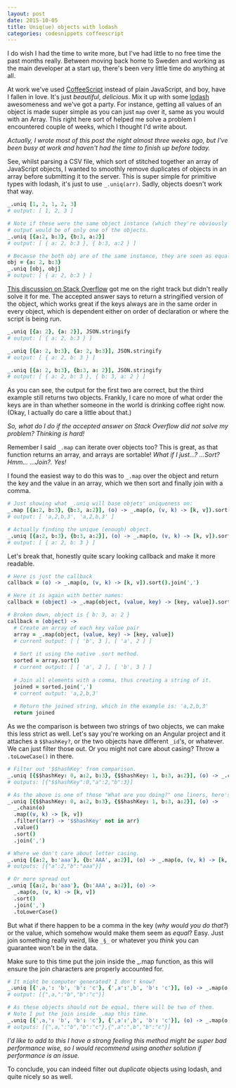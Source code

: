```yaml
---
layout: post
date: 2015-10-05
title: Uniq(ue) objects with lodash
categories: codesnippets coffeescript
---
```


I do wish I had the time to write more, but I've had little to no free time the past months really. Between moving back home to Sweden and working as the main developer at a start up, there's been very little time do anything at all.

At work we've used [CoffeeScript](http://coffeescript.org/) instead of plain JavaScript, and boy, have I fallen in love. It's just _beautiful_, _delicious_. Mix it up with some [lodash](https://lodash.com/) awesomeness and we've got a party. For instance, getting all values of an object is made super simple as you can just `map` over it, same as you would with an Array. This right here sort of helped me solve a problem I encountered couple of weeks, which I thought I'd write about.

<!--more-->

_Actually, I wrote most of this post the night almost three weeks ago, but I've been busy at work and haven't had the time to finish up before today._

See, whilst parsing a CSV file, which sort of stitched together an array of JavaScript objects, I wanted to smoothly remove duplicates of objects in an array before submitting it to the server. This is super simple for primitive types with lodash, it's just to use `_.uniq(arr)`. Sadly, objects doesn't work that way.

``` coffeescript
_.uniq [1, 2, 1, 2, 3]
# output: [ 1, 2, 3 ]

# Note if these were the same object instance (which they're obviously not),
# output would be of only one of the objects.
_.uniq [{a:2, b:3}, {b:3, a:2}]
# output: [ { a: 2, b:3 }, { b:3, a:2 } ]

# Because the both obj are of the same instance, they are seen as equal.
obj = {a: 2, b:3}
_.uniq [obj, obj]
# output: [ { a: 2, b:3 } ]
```

[This discussion on Stack Overflow](http://stackoverflow.com/questions/9923890/removing-duplicate-objects-with-underscore-for-javascript) got me on the right track but didn't really solve it for me. The accepted answer says to return a stringified version of the object, which works great if the keys always are in the same order in every object, which is dependent either on order of declaration or where the script is being run.

``` coffeescript
_.uniq [{a: 2}, {a: 2}], JSON.stringify
# output: [ { a: 2, b:3 } ]

_.uniq [{a: 2, b:3}, {a: 2, b:3}], JSON.stringify
# output: [ { a: 2, b: 3 } ]

_.uniq [{a: 2, b:3}, {b:3, a: 2}], JSON.stringify
# output: [ { a: 2, b: 3 }, { b: 3, a: 2 } ]
```

As you can see, the output for the first two are correct, but the third example still returns two objects. Frankly, I care no more of what order the keys are in than whether someone in the world is drinking coffee right now. (Okay, I actually do care a little about that.)

_So, what do I do if the accepted answer on Stack Overflow did not solve my problem? Thinking is hard!_

Remember I said `_.map` can iterate over objects too? This is great, as that function returns an array, and arrays are sortable! _What if I just...? ...Sort? Hmm... ...Join?. Yes!_

I found the easiest way to do this was to `_.map` over the object and return the key and the value in an array, which we then sort and finally join with a comma.

``` coffeescript
# Just showing what _.uniq will base objets' uniqueness on:
_.map [{a:2, b:3}, {b:3, a:2}], (o) -> _.map(o, (v, k) -> [k, v]).sort().join(',')
# output: [ 'a,2,b,3', 'a,2,b,3' ]

# Actually finding the unique (enough) object.
_.uniq [{a:2, b:3}, {b:3, a:2}], (o) -> _.map(o, (v, k) -> [k, v]).sort().join(',')
# output: [ { a: 2, b: 3 } ]
```

Let's break that, honestly quite scary looking callback and make it more readable.


``` coffeescript
# Here is just the callback
callback = (o) -> _.map(o, (v, k) -> [k, v]).sort().join(',')

# Here it is again with better names:
callback = (object) -> _.map(object, (value, key) -> [key, value]).sort().join(',')

# Broken down, object is { b: 3, a: 2 }
callback = (object) ->
  # Create an array of each key value pair
  array = _.map(object, (value, key) -> [key, value])
  # current output: [ [ 'b', 3 ], [ 'a', 2 ] ]
  
  # Sort it using the native .sort method.
  sorted = array.sort()
  # current output: [ [ 'a', 2 ], [ 'b', 3 ] ]
  
  # Join all elements with a comma, thus creating a string of it.
  joined = sorted.join(',')
  # current output: 'a,2,b,3'
  
  # Return the joined string, which in the example is: 'a,2,b,3'
  return joined
```

As we the comparison is between two strings of two objects, we can make this less strict as well. Let's say you're working on an Angular project and it attaches a `$$hashKey?`, or the two objects have different `_id`'s, or whatever. We can  just filter those out. Or you might not care about casing? Throw a `.toLoweCase()` in there.

``` coffeescript
# Filter out '$$hashKey' from comparison.
_.uniq [{$$hashKey: 0, a:2, b:3}, {$$hashKey: 1, b:3, a:2}], (o) -> _.chain(o).map((v, k) -> [k, v]).filter((arr) -> '$$hashKey' not in arr).value().sort().join(',')
# outputs: [{"$$hashKey":0,"a":2,"b":3}]

# As the above is one of those "What are you doing?" one liners, here's a more readable version.
_.uniq [{$$hashKey: 0, a:2, b:3}, {$$hashKey: 1, b:3, a:2}], (o) ->
  _.chain(o)
  .map((v, k) -> [k, v])
  .filter((arr) -> '$$hashKey' not in arr)
  .value()
  .sort()
  .join(',')

# Where we don't care about letter casing.
_.uniq [{a:2, b:'aaa'}, {b:'AAA', a:2}], (o) -> _.map(o, (v, k) -> [k, v]).sort().join(',').toLowerCase()
# outputs: [{"a":2,"b":"aaa"}]

# Or more spread out
_.uniq [{a:2, b:'aaa'}, {b:'AAA', a:2}], (o) ->
  _.map(o, (v, k) -> [k, v])
  .sort()
  .join(',')
  .toLowerCase()
```

But what if there happen to be a comma in the key (_why would you do that?_) or the value, which somehow would make them seem as _equal_? Easy. Just join something really weird, like `_§_` or whatever you _think_ you can guarantee won't be in the data. 

Make sure to this time put the join inside the _.map function, as this will ensure the join characters are properly accounted for.

``` coffeescript
# It might be computer generated? I don't know?
_.uniq [{',a,': 'b', 'b': 'c'}, {',a':',b', 'b': 'c'}], (o) -> _.map(o, (v, k) -> [k, v]).sort().join(',')
# output: [{",a,":"b","b":"c"}]

# As these objects should not be equal, there will be two of them.
# Note I put the join inside _.map this time.
_.uniq [{',a,': 'b', 'b': 'c'}, {',a':',b', 'b': 'c'}], (o) -> _.map(o, (v, k) -> [k, v].join('_§_')).sort()
# outputs: [{",a,":"b","b":"c"},{",a":",b","b":"c"}]
```

_I'd like to add to this I have a strong feeling this method might be super bad performance wise, so I would recommend using another solution if performance is an issue._

To conclude, you can indeed filter out _duplicate_ objects using lodash, and quite nicely so as well.